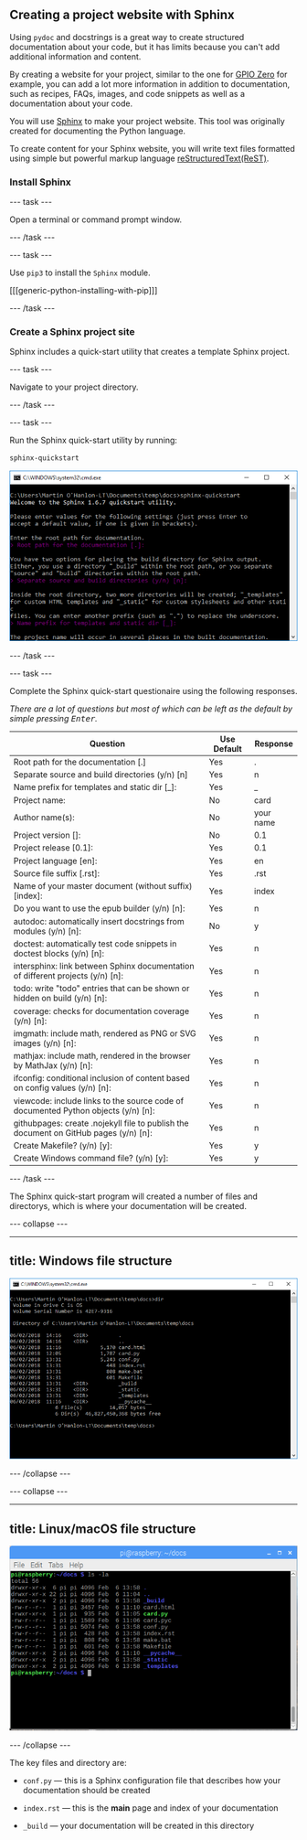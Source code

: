 ## Creating a project website with Sphinx

Using `pydoc` and docstrings is a great way to create structured documentation about your code, but it has limits because you can't add additional information and content.

By creating a website for your project, similar to the one for [GPIO Zero](https://gpiozero.readthedocs.io) for example, you can add a lot more information in addition to documentation, such as recipes, FAQs, images, and code snippets as well as a documentation about your code.

You will use [Sphinx](http://www.sphinx-doc.org) to make your project website. This tool was originally created for documenting the Python language.

To create content for your Sphinx website, you will write text files formatted using simple but powerful markup language [reStructuredText(ReST)](http://docutils.sourceforge.net/rst.html).

### Install Sphinx

--- task ---

Open a terminal or command prompt window.

--- /task ---

--- task ---

Use `pip3` to install the `Sphinx` module.

[[[generic-python-installing-with-pip]]]

--- /task ---

### Create a Sphinx project site

Sphinx includes a quick-start utility that creates a template Sphinx project. 

--- task ---

Navigate to your project directory.

--- /task ---

--- task ---

Run the Sphinx quick-start utility by running:

```bash
sphinx-quickstart
```

![run sphinx](images/run_sphinx.PNG)

--- /task ---

--- task ---

Complete the Sphinx quick-start questionaire using the following responses.

_There are a lot of questions but most of which can be left as the default by simple pressing <kbd>Enter</kbd>._


| Question | Use Default | Response 
| - | - | - |
| Root path for the documentation [.] | Yes | . |
| Separate source and build directories (y/n) [n] | Yes | n |
| Name prefix for templates and static dir [_]: | Yes | _ |
| Project name:  | No | card |
| Author name(s): | No | your name |
| Project version []:| No | 0.1 |
| Project release [0.1]: | Yes | 0.1 |
| Project language [en]: | Yes | en |
| Source file suffix [.rst]: | Yes | .rst |
| Name of your master document (without suffix) [index]: | Yes | index |
| Do you want to use the epub builder (y/n) [n]: | Yes | n |
| autodoc: automatically insert docstrings from modules (y/n) [n]: | No | y |
| doctest: automatically test code snippets in doctest blocks (y/n) [n]: | Yes | n |
| intersphinx: link between Sphinx documentation of different projects (y/n) [n]: | Yes | n |
| todo: write "todo" entries that can be shown or hidden on build (y/n) [n]: | Yes | n |
| coverage: checks for documentation coverage (y/n) [n]: | Yes | n |
| imgmath: include math, rendered as PNG or SVG images (y/n) [n]: | Yes | n |
| mathjax: include math, rendered in the browser by MathJax (y/n) [n]: | Yes | n |
| ifconfig: conditional inclusion of content based on config values (y/n) [n]: | Yes | n |
| viewcode: include links to the source code of documented Python objects (y/n) [n]: | Yes | n |
| githubpages: create .nojekyll file to publish the document on GitHub pages (y/n) [n]: | Yes | n |
| Create Makefile? (y/n) [y]: | Yes | y |
| Create Windows command file? (y/n) [y]: | Yes | y |

--- /task ---

The Sphinx quick-start program will created a number of files and directorys, which is where your documentation will be created.

--- collapse ---

---
title: Windows file structure
---

![sphinx files windows](images/sphinx_files_windows.PNG)

--- /collapse ---

--- collapse ---

---
title: Linux/macOS file structure
---

![sphinx files linux](images/sphinx_files_linux.PNG)

--- /collapse ---

The key files and directory are:

+ `conf.py` — this is a Sphinx configuration file that describes how your documentation should be created

+ `index.rst` — this is the **main** page and index of your documentation

+ `_build` — your documentation will be created in this directory

